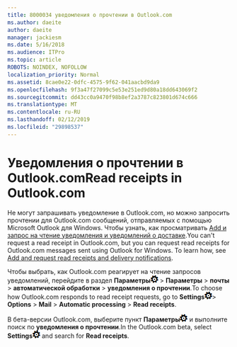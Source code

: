 ```yaml
---
title: 8000034 уведомления о прочтении в Outlook.com
ms.author: daeite
author: daeite
manager: jackiesm
ms.date: 5/16/2018
ms.audience: ITPro
ms.topic: article
ROBOTS: NOINDEX, NOFOLLOW
localization_priority: Normal
ms.assetid: 8cae0e22-0dfc-4575-9f62-041aacbd9da9
ms.openlocfilehash: 9f3a47f27099c5e53e251ed9d80a18dd643069f2
ms.sourcegitcommit: dd43cc0a9470f98b8ef2a3787c823801d674c666
ms.translationtype: MT
ms.contentlocale: ru-RU
ms.lasthandoff: 02/12/2019
ms.locfileid: "29898537"
---
```

# <a name="read-receipts-in-outlookcom"></a><span data-ttu-id="c0318-102">Уведомления о прочтении в Outlook.com</span><span class="sxs-lookup"><span data-stu-id="c0318-102">Read receipts in Outlook.com</span></span>

<span data-ttu-id="c0318-p101">Не могут запрашивать уведомление в Outlook.com, но можно запросить прочтении для Outlook.com сообщений, отправляемых с помощью Microsoft Outlook для Windows. Чтобы узнать, как просматривать [Add и запрос на чтение уведомления и уведомлений о доставке](https://go.microsoft.com/fwlink/p/?linkid=874355).</span><span class="sxs-lookup"><span data-stu-id="c0318-p101">You can't request a read receipt in Outlook.com, but you can request read receipts for Outlook.com messages sent using Outlook for Windows. To learn how, see [Add and request read receipts and delivery notifications](https://go.microsoft.com/fwlink/p/?linkid=874355).</span></span>
  
<span data-ttu-id="c0318-105">Чтобы выбрать, как Outlook.com реагирует на чтение запросов уведомлений, перейдите в раздел **Параметры**![параметры](media/f4b2e798-fff1-4a14-931f-5677a4543b58.png) \> **Параметры** \> **почты** \> **автоматической обработки** \> **уведомления о прочтении**.</span><span class="sxs-lookup"><span data-stu-id="c0318-105">To choose how Outlook.com responds to read receipt requests, go to **Settings**![Settings](media/f4b2e798-fff1-4a14-931f-5677a4543b58.png)\> **Options** \> **Mail** \> **Automatic processing** \> **Read receipts**.</span></span> 
  
<span data-ttu-id="c0318-106">В бета-версии Outlook.com, выберите пункт **Параметры**![параметры](media/f4b2e798-fff1-4a14-931f-5677a4543b58.png) и выполните поиск по **уведомления о прочтении**.</span><span class="sxs-lookup"><span data-stu-id="c0318-106">In the Outlook.com beta, select **Settings**![Settings](media/f4b2e798-fff1-4a14-931f-5677a4543b58.png) and search for **Read receipts**.</span></span> 
  

